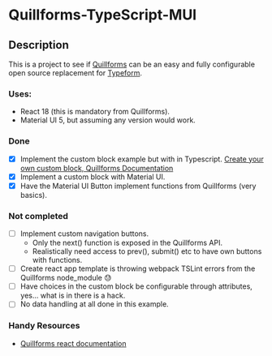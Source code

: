 # Quillforms-TypeScript-MUI

## Description
This is a project to see if [Quillforms](https://github.com/quillforms/quillforms) can be an easy and fully configurable 
open source replacement for [Typeform](https://www.typeform.com/).

### Uses:
- React 18 (this is mandatory from Quillforms).
- Material UI 5, but assuming any version would work.

### Done

- [x] Implement the custom block example but with in Typescript. [Create your own custom block, Quillforms Documentation](https://github.com/quillforms/quillforms/blob/master/react-docs/create-your-own-custom-block-type.md)
- [x] Implement a custom block with Material UI.
- [x] Have the Material UI Button implement functions from Quillforms (very basics).

### Not completed

- [ ] Implement custom navigation buttons.
    - Only the next() function is exposed in the Quillforms API.
    - Realistically need access to prev(), submit() etc to have own buttons with functions.
- [ ] Create react app template is throwing webpack TSLint errors from the Quillforms node_module :sweat:
- [ ] Have choices in the custom block be configurable through attributes, yes... what is in there is a hack.
- [ ] No data handling at all done in this example.

### Handy Resources
- [Quillforms react documentation](https://github.com/quillforms/quillforms/tree/master/react-docs)
